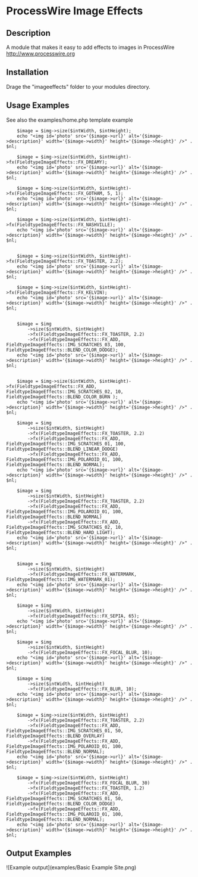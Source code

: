 # ProcessWire Image Effects


## Description


A module that makes it easy to add effects to images in ProcessWire <http://www.processwire.org>

## Installation


Drage the "imageeffects" folder to your modules directory.

## Usage Examples

See also the examples/home.php template example

		$image = $img->size($intWidth, $intHeight);
		echo "<img id='photo' src='{$image->url}' alt='{$image->description}' width='{$image->width}' height='{$image->height}' />" . $nl;

		$image = $img->size($intWidth, $intHeight)->fx(FieldtypeImageEffects::FX_DREAMY);
		echo "<img id='photo' src='{$image->url}' alt='{$image->description}' width='{$image->width}' height='{$image->height}' />" . $nl;

		$image = $img->size($intWidth, $intHeight)->fx(FieldtypeImageEffects::FX_GOTHAM, 5, 1);
		echo "<img id='photo' src='{$image->url}' alt='{$image->description}' width='{$image->width}' height='{$image->height}' />" . $nl;

		$image = $img->size($intWidth, $intHeight)->fx(FieldtypeImageEffects::FX_NASHVILLE);
		echo "<img id='photo' src='{$image->url}' alt='{$image->description}' width='{$image->width}' height='{$image->height}' />" . $nl;


		$image = $img->size($intWidth, $intHeight)->fx(FieldtypeImageEffects::FX_TOASTER, 2.2);
		echo "<img id='photo' src='{$image->url}' alt='{$image->description}' width='{$image->width}' height='{$image->height}' />" . $nl;

		$image = $img->size($intWidth, $intHeight)->fx(FieldtypeImageEffects::FX_KELVIN);
		echo "<img id='photo' src='{$image->url}' alt='{$image->description}' width='{$image->width}' height='{$image->height}' />" . $nl;


		$image = $img
			->size($intWidth, $intHeight)
			->fx(FieldtypeImageEffects::FX_TOASTER, 2.2)
			->fx(FieldtypeImageEffects::FX_ADD, FieldtypeImageEffects::IMG_SCRATCHES_03, 100, FieldtypeImageEffects::BLEND_COLOR_DODGE);
		echo "<img id='photo' src='{$image->url}' alt='{$image->description}' width='{$image->width}' height='{$image->height}' />" . $nl;


		$image = $img->size($intWidth, $intHeight)->fx(FieldtypeImageEffects::FX_ADD, FieldtypeImageEffects::IMG_SCRATCHES_02, 10, FieldtypeImageEffects::BLEND_COLOR_BURN );
		echo "<img id='photo' src='{$image->url}' alt='{$image->description}' width='{$image->width}' height='{$image->height}' />" . $nl;

		$image = $img
			->size($intWidth, $intHeight)
			->fx(FieldtypeImageEffects::FX_TOASTER, 2.2)
			->fx(FieldtypeImageEffects::FX_ADD, FieldtypeImageEffects::IMG_SCRATCHES_01, 100, FieldtypeImageEffects::BLEND_LINEAR_DODGE)
			->fx(FieldtypeImageEffects::FX_ADD, FieldtypeImageEffects::IMG_POLAROID_01, 100, FieldtypeImageEffects::BLEND_NORMAL);
		echo "<img id='photo' src='{$image->url}' alt='{$image->description}' width='{$image->width}' height='{$image->height}' />" . $nl;

		$image = $img
			->size($intWidth, $intHeight)
			->fx(FieldtypeImageEffects::FX_TOASTER, 2.2)
			->fx(FieldtypeImageEffects::FX_ADD, FieldtypeImageEffects::IMG_POLAROID_01, 100, FieldtypeImageEffects::BLEND_NORMAL)
			->fx(FieldtypeImageEffects::FX_ADD, FieldtypeImageEffects::IMG_SCRATCHES_02, 10, FieldtypeImageEffects::BLEND_HARD_LIGHT);
		echo "<img id='photo' src='{$image->url}' alt='{$image->description}' width='{$image->width}' height='{$image->height}' />" . $nl;


		$image = $img
			->size($intWidth, $intHeight)
			->fx(FieldtypeImageEffects::FX_WATERMARK, FieldtypeImageEffects::IMG_WATERMARK_01);
		echo "<img id='photo' src='{$image->url}' alt='{$image->description}' width='{$image->width}' height='{$image->height}' />" . $nl;

		$image = $img
			->size($intWidth, $intHeight)
			->fx(FieldtypeImageEffects::FX_SEPIA, 65);
		echo "<img id='photo' src='{$image->url}' alt='{$image->description}' width='{$image->width}' height='{$image->height}' />" . $nl;

		$image = $img
			->size($intWidth, $intHeight)
			->fx(FieldtypeImageEffects::FX_FOCAL_BLUR, 10);
		echo "<img id='photo' src='{$image->url}' alt='{$image->description}' width='{$image->width}' height='{$image->height}' />" . $nl;

		$image = $img
			->size($intWidth, $intHeight)
			->fx(FieldtypeImageEffects::FX_BLUR, 10);
		echo "<img id='photo' src='{$image->url}' alt='{$image->description}' width='{$image->width}' height='{$image->height}' />" . $nl;

		$image = $img->size($intWidth, $intHeight)
			->fx(FieldtypeImageEffects::FX_TOASTER, 2.2)
			->fx(FieldtypeImageEffects::FX_ADD, FieldtypeImageEffects::IMG_SCRATCHES_01, 50, FieldtypeImageEffects::BLEND_OVERLAY)
			->fx(FieldtypeImageEffects::FX_ADD, FieldtypeImageEffects::IMG_POLAROID_01, 100, FieldtypeImageEffects::BLEND_NORMAL);
		echo "<img id='photo' src='{$image->url}' alt='{$image->description}' width='{$image->width}' height='{$image->height}' />" . $nl;

		$image = $img->size($intWidth, $intHeight)
			->fx(FieldtypeImageEffects::FX_FOCAL_BLUR, 30)
			->fx(FieldtypeImageEffects::FX_TOASTER, 1.2)
			->fx(FieldtypeImageEffects::FX_ADD, FieldtypeImageEffects::IMG_SCRATCHES_01, 50, FieldtypeImageEffects::BLEND_COLOR_DODGE)
			->fx(FieldtypeImageEffects::FX_ADD, FieldtypeImageEffects::IMG_POLAROID_01, 100, FieldtypeImageEffects::BLEND_NORMAL);
		echo "<img id='photo' src='{$image->url}' alt='{$image->description}' width='{$image->width}' height='{$image->height}' />" . $nl;


## Output Examples

![Example output](examples/Basic Example Site.png)
